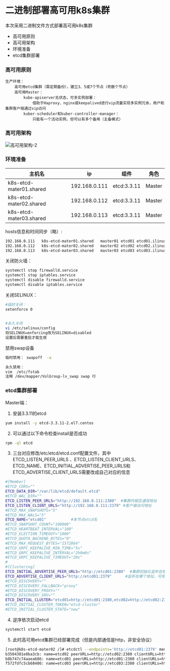# 二进制部署高可用k8s集群

本次采用二进制文件方式部署高可用k8s集群

- 高可用原则
- 高可用架构
- 环境准备
- etcd集群部署

### 高可用原则
```text
生产环境：
    高可用etcd集群（需定期备份），建立3、5或7个节点（奇数个节点）
    高可用Master：
        kube-apiserver无状态，可多实例部署：
            借助于Haproxy、nginx或keepalived进行vip流量实现多实例冗余，用户和集群客户端通过vip访问    
        kuber-scheduler和kuber-controller-manager：
            只能有一个活动实例，但可以有多个备用（主备模式）
```

### 高可用架构

![高可用架构-2](https://github.com/Aaron1989/CloudNativeNotes/blob/master/Kubernetes/28.%E4%BA%8C%E8%BF%9B%E5%88%B6%E9%83%A8%E7%BD%B2%E9%AB%98%E5%8F%AF%E7%94%A8k8s%E9%9B%86%E7%BE%A4/k8s-ha.png)

### 环境准备

主机名 | ip | 组件 | 角色
---- | ----- | ----- | -----
k8s-etcd-mater01.shared | 192.168.0.111 | etcd:3.3.11 | Master
k8s-etcd-mater02.shared | 192.168.0.112 | etcd:3.3.11 | Master
k8s-etcd-mater03.shared | 192.168.0.113 | etcd:3.3.11 | Master

hosts信息和时间同步（略）:
```bash
192.168.0.111   k8s-etcd-mater01.shared   master01 etcd01 etcd01.ilinux.io
192.168.0.112   k8s-etcd-mater02.shared   master02 etcd02 etcd02.ilinux.io
192.168.0.113   k8s-etcd-mater03.shared   master03 etcd03 etcd03.ilinux.io
```
关闭防火墙：
```bash
systemctl stop firewalld.service
systemctl stop iptables.service
systemctl disable firewalld.service
systemctl disable iptables.service
```
关闭SELINUX：
```bash
#临时关闭：
setenforce 0
    
    
#永久关闭
vi /etc/selinux/config
将SELINUX=enforcing改为SELINUX=disabled 
设置后需要重启才能生效
```
禁用swap设备
```bash
临时禁用： swapoff  -a
    
永久禁用：
vim  /etc/fstab 
注释 /dev/mapper/VolGroup-lv_swap swap 行
```
### etcd集群部署

Master端：
1) 安装3.3.11的etcd
```bash
yum install -y etcd-3.3.11-2.el7.centos
```

2) 可以通过以下命令检查install是否成功
```bash
rpm -ql etcd
```

3) 三台对应修改/etc/etcd/etcd.conf配置文件，其中ETCD_LISTEN_PEER_URLS
、ETCD_LISTEN_CLIENT_URLS、ETCD_NAME、ETCD_INITIAL_ADVERTISE_PEER_URLS和
ETCD_ADVERTISE_CLIENT_URLS需要改成自己对应的信息
```bash
#[Member]
#ETCD_CORS=""
ETCD_DATA_DIR="/var/lib/etcd/default.etcd"
#ETCD_WAL_DIR=""
ETCD_LISTEN_PEER_URLS="http://192.168.0.111:2380"  #集群内相互通信地址
ETCD_LISTEN_CLIENT_URLS="http://192.168.0.111:2379" #客户端访问地址
#ETCD_MAX_SNAPSHOTS="5"
#ETCD_MAX_WALS="5"
ETCD_NAME="etcd01"           #本节点etcd名
#ETCD_SNAPSHOT_COUNT="100000"
#ETCD_HEARTBEAT_INTERVAL="100"
#ETCD_ELECTION_TIMEOUT="1000"
#ETCD_QUOTA_BACKEND_BYTES="0"
#ETCD_MAX_REQUEST_BYTES="1572864"
#ETCD_GRPC_KEEPALIVE_MIN_TIME="5s"
#ETCD_GRPC_KEEPALIVE_INTERVAL="2h0m0s"
#ETCD_GRPC_KEEPALIVE_TIMEOUT="20s"
#
#[Clustering]
ETCD_INITIAL_ADVERTISE_PEER_URLS="http://etcd01:2380"  #集群初始化监听在哪个地址，可用主机名
ETCD_ADVERTISE_CLIENT_URLS="http://etcd01:2379"      #监听在哪个地址，可用主机名 
#ETCD_DISCOVERY=""
#ETCD_DISCOVERY_FALLBACK="proxy"
#ETCD_DISCOVERY_PROXY=""
#ETCD_DISCOVERY_SRV=""
ETCD_INITIAL_CLUSTER="etcd01=http://etcd01:2380,etcd02=http://etcd02:2380,etcd03=http://etcd03:2380"    #静态初始化集群
#ETCD_INITIAL_CLUSTER_TOKEN="etcd-cluster"
#ETCD_INITIAL_CLUSTER_STATE="new"
```
4) 逆序依次启动etcd
```bash
systemctl start etcd
```

5) 此时高可用etcd集群已经部署完成（但是内部通信是http，非安全协议）
```bash
[root@k8s-etcd-mater02 /]# etcdctl --endpoints='http://etcd01:2379' member list
b3504381e8ba3cb: name=etcd02 peerURLs=http://etcd02:2380 clientURLs=http://etcd02:2379 isLeader=false
b8b747c74aaea686: name=etcd01 peerURLs=http://etcd01:2380 clientURLs=http://etcd01:2379 isLeader=false
f572fdfc5cb68406: name=etcd03 peerURLs=http://etcd03:2380 clientURLs=http://etcd03:2379 isLeader=true
```